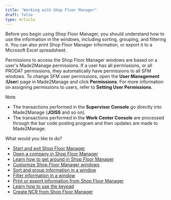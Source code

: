 ```yaml
---
title: "Working with Shop Floor Manager"
draft: false
type: Article 
---
```


Before you begin using Shop Floor Manager, you should understand how to use the information in the windows, including sorting, grouping, and filtering it. You can also print Shop Floor Manager information, or export it to a Microsoft Excel spreadsheet.

Permissions to access the Shop Floor Manager windows are based on a user's Made2Manage permissions. If a user has all permissions, or all PRODAT permissions, they automatically have permissions to all SFM windows. To change SFM user permissions, open the **User Management** (**User**) page in Made2Manage and click **Permissions**. For more information on assigning permissions to users, refer to **Setting User Permissions**.

>[!note]
>* The transactions performed in the **Supervisor Console** go directly into Made2Manage (**JOISS** and so on).<br><li>The transactions performed in the **Work Center Console** are processed through the bar code posting program and then updates are made to Made2Manage.

What would you like to do?

-   [Start and exit Shop Floor Manager](starting-and-exiting-shop-floor-manager.md)
-   [Open a company in Shop Floor Manager](creating-a-new-company.md)
-   [Learn how to get around in Shop Floor Manager](getting-around-in-shop-floor-manager.md)
-   [Customize Shop Floor Manager windows](customizing-shop-floor-manager-windows.md)
-   [Sort and group information in a window](sorting-and-grouping-information.md)
-   [Filter information in a window](filtering-the-information-in-a-window.md)
-   [Print or export information from Shop Floor Manager](printing-or-exporting-information-from-shop-floor-manager.md)
-   [Learn how to use the keypad](using-the-keypad.md)
-   [Create NCR from Shop Floor Manager](ncr-creation-from-shop-floor-manager.md)